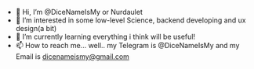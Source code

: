 - 👋 Hi, I’m @DiceNameIsMy or Nurdaulet
- 👀 I’m interested in some low-level Science, backend developing and ux design(a bit)
- 🌱 I’m currently learning everything i think will be useful!
- 📫 How to reach me... well.. my Telegram is @DiceNameIsMy and my Email is dicenameismy@gmail.com
